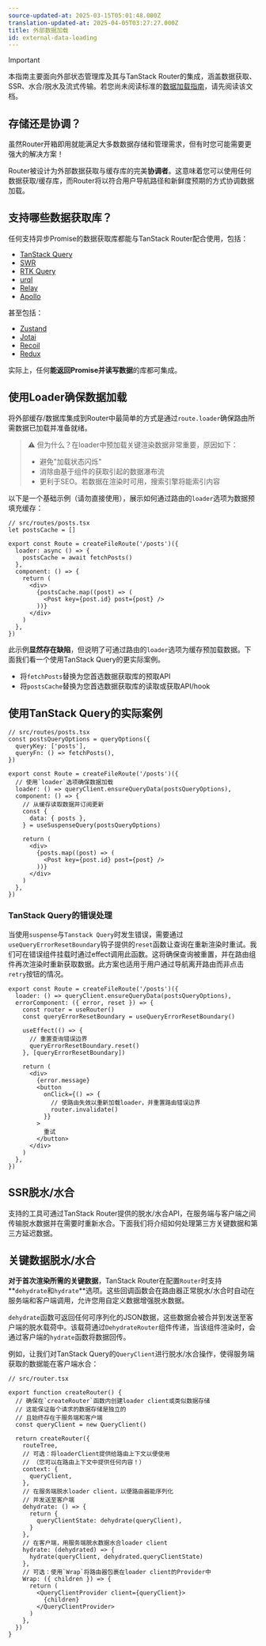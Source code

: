 ```yaml
---
source-updated-at: 2025-03-15T05:01:48.000Z
translation-updated-at: 2025-04-05T03:27:27.000Z
title: 外部数据加载
id: external-data-loading
---
```


> [!IMPORTANT]
> 本指南主要面向外部状态管理库及其与TanStack Router的集成，涵盖数据获取、SSR、水合/脱水及流式传输。若您尚未阅读标准的[数据加载指南](./data-loading.md)，请先阅读该文档。

## **存储**还是**协调**？

虽然Router开箱即用就能满足大多数数据存储和管理需求，但有时您可能需要更强大的解决方案！

Router被设计为外部数据获取与缓存库的完美**协调者**。这意味着您可以使用任何数据获取/缓存库，而Router将以符合用户导航路径和新鲜度预期的方式协调数据加载。

## 支持哪些数据获取库？

任何支持异步Promise的数据获取库都能与TanStack Router配合使用，包括：

- [TanStack Query](https://tanstack.com/query/latest/docs/react/overview)
- [SWR](https://swr.vercel.app/)
- [RTK Query](https://redux-toolkit.js.org/rtk-query/overview)
- [urql](https://formidable.com/open-source/urql/)
- [Relay](https://relay.dev/)
- [Apollo](https://www.apollographql.com/docs/react/)

甚至包括：

- [Zustand](https://zustand-demo.pmnd.rs/)
- [Jotai](https://jotai.org/)
- [Recoil](https://recoiljs.org/)
- [Redux](https://redux.js.org/)

实际上，任何**能返回Promise并读写数据**的库都可集成。

## 使用Loader确保数据加载

将外部缓存/数据库集成到Router中最简单的方式是通过`route.loader`确保路由所需数据已加载并准备就绪。

> ⚠️ 但为什么？在loader中预加载关键渲染数据非常重要，原因如下：
>
> - 避免"加载状态闪烁"
> - 消除由基于组件的获取引起的数据瀑布流
> - 更利于SEO。若数据在渲染时可用，搜索引擎将能索引内容

以下是一个基础示例（请勿直接使用），展示如何通过路由的`loader`选项为数据预填充缓存：

```tsx
// src/routes/posts.tsx
let postsCache = []

export const Route = createFileRoute('/posts')({
  loader: async () => {
    postsCache = await fetchPosts()
  },
  component: () => {
    return (
      <div>
        {postsCache.map((post) => (
          <Post key={post.id} post={post} />
        ))}
      </div>
    )
  },
})
```

此示例**显然存在缺陷**，但说明了可通过路由的`loader`选项为缓存预加载数据。下面我们看一个使用TanStack Query的更实际案例。

- 将`fetchPosts`替换为您首选数据获取库的预取API
- 将`postsCache`替换为您首选数据获取库的读取或获取API/hook

## 使用TanStack Query的实际案例

```tsx
// src/routes/posts.tsx
const postsQueryOptions = queryOptions({
  queryKey: ['posts'],
  queryFn: () => fetchPosts(),
})

export const Route = createFileRoute('/posts')({
  // 使用`loader`选项确保数据加载
  loader: () => queryClient.ensureQueryData(postsQueryOptions),
  component: () => {
    // 从缓存读取数据并订阅更新
    const {
      data: { posts },
    } = useSuspenseQuery(postsQueryOptions)

    return (
      <div>
        {posts.map((post) => (
          <Post key={post.id} post={post} />
        ))}
      </div>
    )
  },
})
```

### TanStack Query的错误处理

当使用`suspense`与`Tanstack Query`时发生错误，需要通过`useQueryErrorResetBoundary`钩子提供的`reset`函数让查询在重新渲染时重试。我们可在错误组件挂载时通过effect调用此函数。这将确保查询被重置，并在路由组件再次渲染时重新获取数据。此方案也适用于用户通过导航离开路由而非点击`retry`按钮的情况。

```tsx
export const Route = createFileRoute('/posts')({
  loader: () => queryClient.ensureQueryData(postsQueryOptions),
  errorComponent: ({ error, reset }) => {
    const router = useRouter()
    const queryErrorResetBoundary = useQueryErrorResetBoundary()

    useEffect(() => {
      // 重置查询错误边界
      queryErrorResetBoundary.reset()
    }, [queryErrorResetBoundary])

    return (
      <div>
        {error.message}
        <button
          onClick={() => {
            // 使路由失效以重新加载loader，并重置路由错误边界
            router.invalidate()
          }}
        >
          重试
        </button>
      </div>
    )
  },
})
```

## SSR脱水/水合

支持的工具可通过TanStack Router提供的脱水/水合API，在服务端与客户端之间传输脱水数据并在需要时重新水合。下面我们将介绍如何处理第三方关键数据和第三方延迟数据。

## 关键数据脱水/水合

**对于首次渲染所需的关键数据**，TanStack Router在配置`Router`时支持**`dehydrate`和`hydrate`**选项。这些回调函数会在路由器正常脱水/水合时自动在服务端和客户端调用，允许您用自定义数据增强脱水数据。

`dehydrate`函数可返回任何可序列化的JSON数据，这些数据会被合并到发送至客户端的脱水载荷中。该载荷通过`DehydrateRouter`组件传递，当该组件渲染时，会通过客户端的`hydrate`函数将数据回传。

例如，让我们对TanStack Query的`QueryClient`进行脱水/水合操作，使得服务端获取的数据能在客户端水合：

```tsx
// src/router.tsx

export function createRouter() {
  // 确保在`createRouter`函数内创建loader client或类似数据存储
  // 这能保证每个请求的数据存储是独立的
  // 且始终存在于服务端和客户端
  const queryClient = new QueryClient()

  return createRouter({
    routeTree,
    // 可选：将loaderClient提供给路由上下文以便使用
    // （您可以在路由上下文中提供任何内容！）
    context: {
      queryClient,
    },
    // 在服务端脱水loader client，以便路由器能序列化
    // 并发送至客户端
    dehydrate: () => {
      return {
        queryClientState: dehydrate(queryClient),
      }
    },
    // 在客户端，用服务端脱水数据水合loader client
    hydrate: (dehydrated) => {
      hydrate(queryClient, dehydrated.queryClientState)
    },
    // 可选：使用`Wrap`将路由器包裹在loader client的Provider中
    Wrap: ({ children }) => {
      return (
        <QueryClientProvider client={queryClient}>
          {children}
        </QueryClientProvider>
      )
    },
  })
}
```
